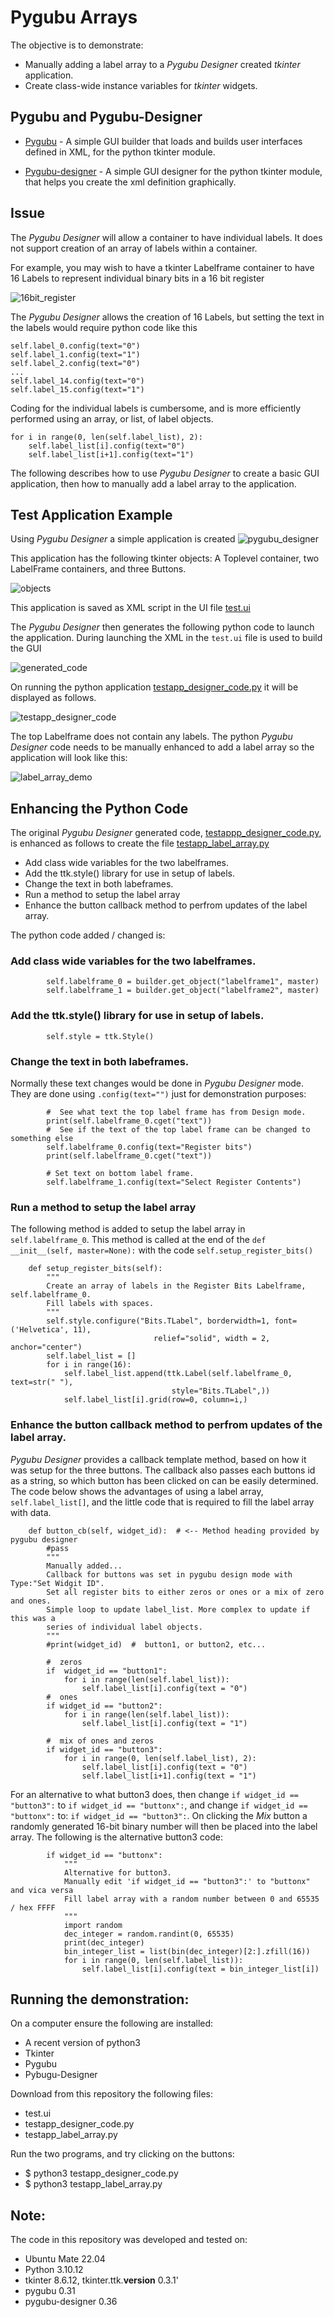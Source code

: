 # Pygubu Arrays

The objective is to demonstrate: 

* Manually adding a label array to a *Pygubu Designer* created *tkinter* application. 
* Create class-wide instance variables for *tkinter* widgets.

## Pygubu and Pygubu-Designer 

* [Pygubu](https://pypi.org/project/pygubu/) - A simple GUI builder that loads and builds user interfaces defined in XML, for the python tkinter module.

* [Pygubu-designer](https://pypi.org/project/pygubu-designer/) - A simple GUI designer for the python tkinter module, that helps you create the xml definition graphically.

## Issue

The *Pygubu Designer* will allow a container to have individual labels. It does not support creation of an array of labels within a container.

For example, you may wish to have a tkinter Labelframe container to have 16 Labels to represent individual binary bits in a 16 bit register

![16bit_register](/images/16bit_register.png)

The *Pygubu Designer* allows the creation of 16 Labels, but setting the text in the labels would require python code like this
```
self.label_0.config(text="0")
self.label_1.config(text="1")
self.label_2.config(text="0")
...
self.label_14.config(text="0")
self.label_15.config(text="1")
```
Coding for the individual labels is cumbersome, and is more efficiently performed using an array, or list, of label objects.
```
for i in range(0, len(self.label_list), 2):
    self.label_list[i].config(text="0")
    self.label_list[i+1].config(text="1")
```
The following describes how to use *Pygubu Designer* to create a basic GUI application, then how to manually add a label array to the application.

## Test Application Example

Using *Pygubu Designer* a simple application is created 
![pygubu_designer](/images/pygubu_designer.png)

This application has the following tkinter objects: A Toplevel container, two LabelFrame containers, and three Buttons.

![objects](/images/objects.png)

This application is saved as XML script in the UI file [test.ui](test.ui)

The *Pygubu Designer* then generates the following python code to launch the application. During launching the XML in the `test.ui` file is used to build the GUI

![generated_code](/images/generated_code.png)

On running the python application [testapp_designer_code.py](testapp_designer_code.py) it will be displayed as follows.

![testapp_designer_code](/images/testapp_designer_code.png)

The top Labelframe does not contain any labels. The python *Pygubu Designer* code needs to be manually enhanced to add a label array so the application will look like this:

![label_array_demo](/images/label_array_demo.png)

## Enhancing the Python Code

The original *Pygubu Designer* generated code, [testappp_designer_code.py](testapp_designer_code.py), is enhanced as follows to create the file [testapp_label_array.py](testapp_label_array.py)

* Add class wide variables for the two labelframes.
* Add the ttk.style() library for use in setup of labels.
* Change the text in both labeframes.
* Run a method to setup the label array
* Enhance the button callback method to perfrom updates of the label array.

The python code added / changed is:

### Add class wide variables for the two labelframes.
```
        self.labelframe_0 = builder.get_object("labelframe1", master)
        self.labelframe_1 = builder.get_object("labelframe2", master)
```

### Add the ttk.style() library for use in setup of labels.
```
        self.style = ttk.Style()
```

###  Change the text in both labeframes.
Normally these text changes would be done in *Pygubu Designer* mode. They are done using `.config(text="")` just for demonstration purposes: 
```
        #  See what text the top label frame has from Design mode.
        print(self.labelframe_0.cget("text"))
        #  See if the text of the top label frame can be changed to something else
        self.labelframe_0.config(text="Register bits")
        print(self.labelframe_0.cget("text"))

        # Set text on bottom label frame.
        self.labelframe_1.config(text="Select Register Contents")
```

### Run a method to setup the label array
The following method is added to setup the label array in `self.labelframe_0`. This method is called at the end of the `def __init__(self, master=None):` with the code `self.setup_register_bits()`

```
    def setup_register_bits(self):
        """
        Create an array of labels in the Register Bits Labelframe, self.labelframe_0.
        Fill labels with spaces.
        """
        self.style.configure("Bits.TLabel", borderwidth=1, font=('Helvetica', 11),
                                relief="solid", width = 2, anchor="center")
        self.label_list = []
        for i in range(16):
            self.label_list.append(ttk.Label(self.labelframe_0, text=str(" "),
                                    style="Bits.TLabel",))
            self.label_list[i].grid(row=0, column=i,)
```
###  Enhance the button callback method to perfrom updates of the label array.
*Pygubu Designer* provides a callback template method, based on how it was setup for the three buttons. The callback also passes each buttons id as a string, so which button has been clicked on can be easily determined. The code below shows the advantages of using a label array, `self.label_list[]`, and the little code that is required to fill the label array with data.

```
    def button_cb(self, widget_id):  # <-- Method heading provided by pygubu designer
        #pass
        """
        Manually added...
        Callback for buttons was set in pygubu design mode with Type:"Set Widgit ID".
        Set all register bits to either zeros or ones or a mix of zero and ones.
        Simple loop to update label_list. More complex to update if this was a
        series of individual label objects.
        """
        #print(widget_id)  #  button1, or button2, etc...

        #  zeros
        if  widget_id == "button1":
            for i in range(len(self.label_list)):
                self.label_list[i].config(text = "0")
        #  ones
        if widget_id == "button2":
            for i in range(len(self.label_list)):
                self.label_list[i].config(text = "1")

        #  mix of ones and zeros
        if widget_id == "button3":
            for i in range(0, len(self.label_list), 2):
                self.label_list[i].config(text = "0")
                self.label_list[i+1].config(text = "1")
```

For an alternative to what button3 does, then change `if widget_id == "button3":` to `if widget_id == "buttonx":`, and change  `if widget_id == "buttonx":` to: `if widget_id == "button3":`. On clicking the *Mix* button a randomly generated 16-bit binary number will then be placed into the label array. The following is the alternative button3 code:

```
        if widget_id == "buttonx":
            """
            Alternative for button3.
            Manually edit 'if widget_id == "button3":' to "buttonx" and vica versa
            Fill label array with a random number between 0 and 65535 / hex FFFF
            """
            import random
            dec_integer = random.randint(0, 65535)
            print(dec_integer)
            bin_integer_list = list(bin(dec_integer)[2:].zfill(16))
            for i in range(0, len(self.label_list)):
                self.label_list[i].config(text = bin_integer_list[i])
```
## Running the demonstration:

On a computer ensure the following are installed:
* A recent version of python3
* Tkinter
* Pygubu
* Pybugu-Designer

Download from this repository the following files:
* test.ui
* testapp_designer_code.py
* testapp_label_array.py

Run the two programs, and try clicking on the buttons:
* $ python3 testapp_designer_code.py
* $ python3 testapp_label_array.py

## Note:
The code in this repository was developed and tested on:
* Ubuntu Mate 22.04
* Python 3.10.12
* tkinter 8.6.12, tkinter.ttk.__version__ 0.3.1'
* pygubu 0.31 
* pygubu-designer 0.36 










